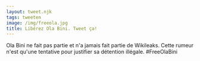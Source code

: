```yaml
---
layout: tweet.njk
tags: tweeten
image: /img/freeola.jpg
title: Libérez Ola Bini. Tweet ça!
---
```

Ola Bini ne fait pas partie et n'a jamais fait partie de Wikileaks. Cette rumeur n'est qu'une tentative pour justifier sa détention illégale. #FreeOlaBini
